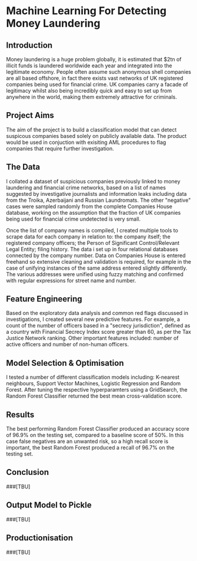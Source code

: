 # Machine Learning For Detecting Money Laundering

## Introduction
Money laundering is a huge problem globally, it is estimated that $2tn of illicit funds is laundered worldwide each year and integrated into the legitimate economy. People often assume such anonymous shell companies are all based offshore, in fact there exists vast networks of UK registered companies being used for financial crime. UK companies carry a facade of legitimacy whilst also being incredibly quick and easy to set up from anywhere in the world, making them extremely attractive for criminals. 

## Project Aims
The aim of the project is to build a classification model that can detect suspicous companies based solely on publicly available data. The product would be used in conjuction with exisiting AML procedures to flag companies that require further investigation.

## The Data
I collated a dataset of suspicious companies previously linked to money laundering and financial crime networks, based on a list of names suggested by investigative journalists and information leaks including data from the Troika, Azerbaijani and Russian Laundromats. The other "negative" cases were sampled randomly from the complete Companies House database, working on the assumption that the fraction of UK companies being used for financial crime undetected is very small.

Once the list of company names is compiled, I created multiple tools to scrape data for each company in relation to: the company itself; the registered company officers; the Person of Significant Control/Relevant Legal Entity; filing history. The data i set up in four relational databases connected by the company number. Data on Companies House is entered freehand so extensive cleaning and validation is required, for example in the case of unifying instances of the same address entered slightly differently. The various addresses were unified using fuzzy matching and confirmed with regular expressions for street name and number.

## Feature Engineering
Based on the exploratory data analysis and common red flags discussed in investigations, I created several new predictive features. For example, a count of the number of officers based in a "secrecy jurisdiction", defined as a country with Financial Secrecy Index score greater than 60, as per the Tax Justice Network ranking. Other important features included: number of active officers and number of non-human officers.

## Model Selection & Optimisation
I tested a number of different classification models including: K-nearest neighbours, Support Vector Machines, Logistic Regression and Random Forest. After tuning the respective hyperparamters using a GridSearch, the Random Forest Classifier returned the best mean cross-validation score.

## Results
The best performing Random Forest Classifier produced an accuracy score of 96.9% on the testing set, compared to a baseline score of 50%. In this case false negatives are an unwanted risk, so a high recall score is important, the best Random Forest produced a recall of 96.7% on the testing set.

## Conclusion
###[TBU]

## Output Model to Pickle
###[TBU]

## Productionisation
###[TBU]
